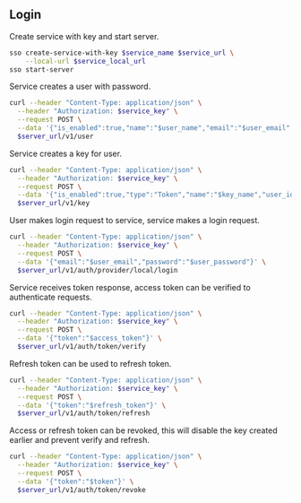## Login

Create service with key and start server.

```bash
sso create-service-with-key $service_name $service_url \
    --local-url $service_local_url
sso start-server
```

Service creates a user with password.

```bash
curl --header "Content-Type: application/json" \
  --header "Authorization: $service_key" \
  --request POST \
  --data '{"is_enabled":true,"name":"$user_name","email":"$user_email","locale":"en","timezone":"Etc/UTC","password_allow_reset":true,"password_require_update":false,"password":"$user_password"}' \
  $server_url/v1/user
```

Service creates a key for user.

```bash
curl --header "Content-Type: application/json" \
  --header "Authorization: $service_key" \
  --request POST \
  --data '{"is_enabled":true,"type":"Token","name":"$key_name","user_id":"$user_id"}' \
  $server_url/v1/key
```

User makes login request to service, service makes a login request.

```bash
curl --header "Content-Type: application/json" \
  --header "Authorization: $service_key" \
  --request POST \
  --data '{"email":"$user_email","password":"$user_password"}' \
  $server_url/v1/auth/provider/local/login
```

Service receives token response, access token can be verified to authenticate requests.

```bash
curl --header "Content-Type: application/json" \
  --header "Authorization: $service_key" \
  --request POST \
  --data '{"token":"$access_token"}' \
  $server_url/v1/auth/token/verify
```

Refresh token can be used to refresh token.

```bash
curl --header "Content-Type: application/json" \
  --header "Authorization: $service_key" \
  --request POST \
  --data '{"token":"$refresh_token"}' \
  $server_url/v1/auth/token/refresh
```

Access or refresh token can be revoked, this will disable the key created earlier and prevent verify and refresh.

```bash
curl --header "Content-Type: application/json" \
  --header "Authorization: $service_key" \
  --request POST \
  --data '{"token":"$token"}' \
  $server_url/v1/auth/token/revoke
```
